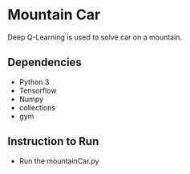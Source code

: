 # Mountain Car
  Deep Q-Learning is used to solve car on a mountain.

## Dependencies
* Python 3
* Tensorflow
* Numpy
* collections
* gym

## Instruction to Run
* Run the mountainCar.py
